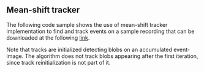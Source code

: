 ## Mean-shift tracker

The following code sample shows the use of mean-shift tracker implementation to find and track events on a sample
recording that can be downloaded at the following
[link](https://s3.eu-central-1.amazonaws.com/release.inivation.com/datasets/mean_shift_sample.aedat4).

Note that tracks are initialized detecting blobs on an accumulated event-image. The algorithm does not track blobs
appearing after the first iteration, since track reinitialization is not part of it.
